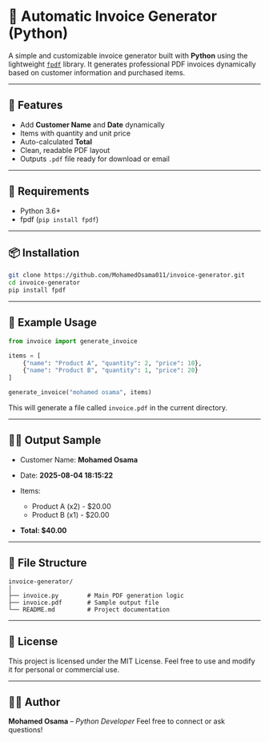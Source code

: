 # 🧾 Automatic Invoice Generator (Python)

A simple and customizable invoice generator built with **Python** using the lightweight [`fpdf`](https://py-pdf.github.io/fpdf2/) library. It generates professional PDF invoices dynamically based on customer information and purchased items.

---

## 🚀 Features

* Add **Customer Name** and **Date** dynamically
* Items with quantity and unit price
* Auto-calculated **Total**
* Clean, readable PDF layout
* Outputs `.pdf` file ready for download or email

---

## 🧰 Requirements

* Python 3.6+
* fpdf (`pip install fpdf`)

---

## 📦 Installation

```bash
git clone https://github.com/MohamedOsama011/invoice-generator.git
cd invoice-generator
pip install fpdf
```

---

## 🧪 Example Usage

```python
from invoice import generate_invoice

items = [
    {"name": "Product A", "quantity": 2, "price": 10},
    {"name": "Product B", "quantity": 1, "price": 20}
]

generate_invoice("mohamed osama", items)
```

This will generate a file called `invoice.pdf` in the current directory.

---

## 👨‍💼 Output Sample

* Customer Name: **Mohamed Osama**
* Date: **2025-08-04 18:15:22**
* Items:

  * Product A (x2) - \$20.00
  * Product B (x1) - \$20.00
* **Total: \$40.00**

---

## 📁 File Structure

```
invoice-generator/
│
├── invoice.py        # Main PDF generation logic
├── invoice.pdf       # Sample output file
└── README.md         # Project documentation
```

---

## 📜 License

This project is licensed under the MIT License.
Feel free to use and modify it for personal or commercial use.

---

## 👨‍💻 Author

**Mohamed Osama** – *Python Developer*
Feel free to connect or ask questions!
